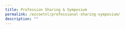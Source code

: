 ```yaml
---
title: Profession Sharing & Symposium
permalink: /ezcoetnl/professional-sharing-symposium/
description: ""
---
```

